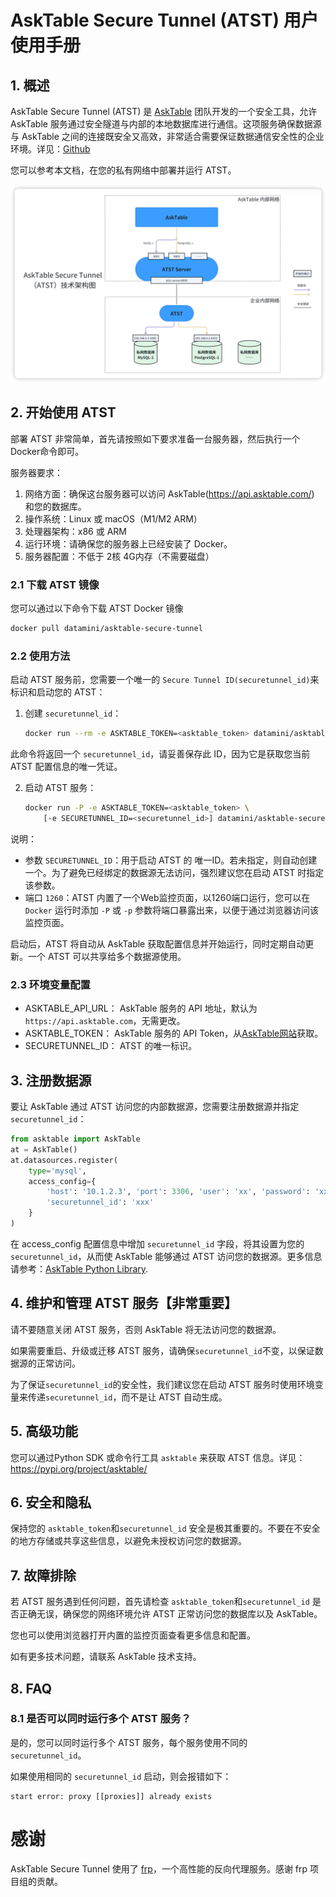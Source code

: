 # AskTable Secure Tunnel (ATST) 用户使用手册

## 1. 概述
AskTable Secure Tunnel (ATST) 是 [AskTable](https://asktable.com) 团队开发的一个安全工具，允许 AskTable 服务通过安全隧道与内部的本地数据库进行通信。这项服务确保数据源与 AskTable 之间的连接既安全又高效，非常适合需要保证数据通信安全性的企业环境。详见：[Github](https://github.com/DataMini/asktable-secure-tunnel)

您可以参考本文档，在您的私有网络中部署并运行 ATST。

![network-arch.png](network-arch.png)


## 2. 开始使用 ATST

部署 ATST 非常简单，首先请按照如下要求准备一台服务器，然后执行一个Docker命令即可。

服务器要求：
1. 网络方面：确保这台服务器可以访问 AskTable(https://api.asktable.com/) 和您的数据库。
2. 操作系统：Linux 或 macOS（M1/M2 ARM）
3. 处理器架构：x86 或 ARM
4. 运行环境：请确保您的服务器上已经安装了 Docker。
5. 服务器配置：不低于 2核 4G内存（不需要磁盘）


### 2.1 下载 ATST 镜像

您可以通过以下命令下载 ATST Docker 镜像

```bash
docker pull datamini/asktable-secure-tunnel
```

### 2.2 使用方法

启动 ATST 服务前，您需要一个唯一的 `Secure Tunnel ID(securetunnel_id)`来标识和启动您的 ATST：

1. 创建 `securetunnel_id`：
    ```bash
    docker run --rm -e ASKTABLE_TOKEN=<asktable_token> datamini/asktable-secure-tunnel create-id
    ```
  此命令将返回一个 `securetunnel_id`，请妥善保存此 ID，因为它是获取您当前 ATST 配置信息的唯一凭证。

2. 启动 ATST 服务：
    ```bash
    docker run -P -e ASKTABLE_TOKEN=<asktable_token> \
        [-e SECURETUNNEL_ID=<securetunnel_id>] datamini/asktable-secure-tunnel
    ```
说明：
 - 参数 `SECURETUNNEL_ID`：用于启动 ATST 的 唯一ID。若未指定，则自动创建一个。为了避免已经绑定的数据源无法访问，强烈建议您在启动 ATST 时指定该参数。
 - 端口 `1260`：ATST 内置了一个Web监控页面，以1260端口运行，您可以在 `Docker` 运行时添加 `-P` 或 `-p` 参数将端口暴露出来，以便于通过浏览器访问该监控页面。

启动后，ATST 将自动从 AskTable 获取配置信息并开始运行，同时定期自动更新。一个 ATST 可以共享给多个数据源使用。

### 2.3 环境变量配置

- ASKTABLE_API_URL： AskTable 服务的 API 地址，默认为 `https://api.asktable.com`，无需更改。
- ASKTABLE_TOKEN： AskTable 服务的 API Token，从[AskTable网站](https://asktable.com)获取。
- SECURETUNNEL_ID： ATST 的唯一标识。


## 3. 注册数据源

要让 AskTable 通过 ATST 访问您的内部数据源，您需要注册数据源并指定 `securetunnel_id`：

```python
from asktable import AskTable
at = AskTable()
at.datasources.register(
    type='mysql', 
    access_config={
        'host': '10.1.2.3', 'port': 3306, 'user': 'xx', 'password': 'xx', 
        'securetunnel_id': 'xxx'
    }
)
```
在 access_config 配置信息中增加 `securetunnel_id` 字段，将其设置为您的 `securetunnel_id`，从而使 AskTable 能够通过 ATST 访问您的数据源。更多信息请参考：[AskTable Python Library](https://pypi.org/project/asktable/).

## 4. 维护和管理 ATST 服务【非常重要】

请不要随意关闭 ATST 服务，否则 AskTable 将无法访问您的数据源。

如果需要重启、升级或迁移 ATST 服务，请确保`securetunnel_id`不变，以保证数据源的正常访问。

为了保证`securetunnel_id`的安全性，我们建议您在启动 ATST 服务时使用环境变量来传递`securetunnel_id`，而不是让 ATST 自动生成。


## 5. 高级功能
您可以通过Python SDK 或命令行工具 `asktable` 来获取 ATST 信息。详见：https://pypi.org/project/asktable/


## 6. 安全和隐私
保持您的 `asktable_token`和`securetunnel_id` 安全是极其重要的。不要在不安全的地方存储或共享这些信息，以避免未授权访问您的数据源。

## 7. 故障排除
若 ATST 服务遇到任何问题，首先请检查 `asktable_token`和`securetunnel_id` 是否正确无误，确保您的网络环境允许 ATST 正常访问您的数据库以及 AskTable。

您也可以使用浏览器打开内置的监控页面查看更多信息和配置。

如有更多技术问题，请联系 AskTable 技术支持。

## 8. FAQ

### 8.1 是否可以同时运行多个 ATST 服务？
是的，您可以同时运行多个 ATST 服务，每个服务使用不同的 `securetunnel_id`。

如果使用相同的 `securetunnel_id` 启动，则会报错如下：

```
start error: proxy [[proxies]] already exists
```

# 感谢
AskTable Secure Tunnel 使用了 [frp](https://github.com/fatedier/frp)，一个高性能的反向代理服务。感谢 frp 项目组的贡献。

